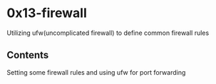 # 0x13-firewall
Utilizing ufw(uncomplicated firewall) to define common firewall rules

## Contents
Setting some firewall rules and using ufw for port forwarding
